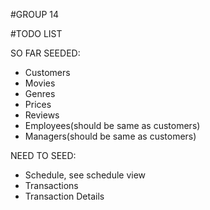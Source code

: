 ﻿
#GROUP 14

#TODO LIST

SO FAR SEEDED:
- Customers
- Movies
- Genres
- Prices
- Reviews
- Employees(should be same as customers)
- Managers(should be same as customers)

NEED TO SEED:
- Schedule, see schedule view
- Transactions
- Transaction Details

